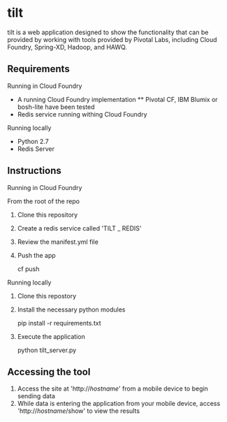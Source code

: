 # tilt

tilt is a web application designed to show the functionality that can be provided by working with tools provided by
Pivotal Labs, including Cloud Foundry, Spring-XD, Hadoop, and HAWQ.   

## Requirements

Running in Cloud Foundry
* A running Cloud Foundry implementation 
** Pivotal CF, IBM Blumix or bosh-lite have been tested
* Redis service running withing Cloud Foundry

Running locally
* Python 2.7
* Redis Server

## Instructions

Running in Cloud Foundry

From the root of the repo

 1. Clone this repository
 2. Create a redis service called 'TILT _ REDIS'
 3. Review the manifest.yml file
 4. Push the app


    cf push 

Running locally

 1. Clone this repostory
 2. Install the necessary python modules 
   
    pip install -r requirements.txt

 3. Execute the application


    python tilt_server.py

## Accessing the tool

 1. Access the site at 'http://*hostname*' from a mobile device to begin sending data
 2. While data is entering the application from your mobile device, access 'http://*hostname*/show' to view the results


